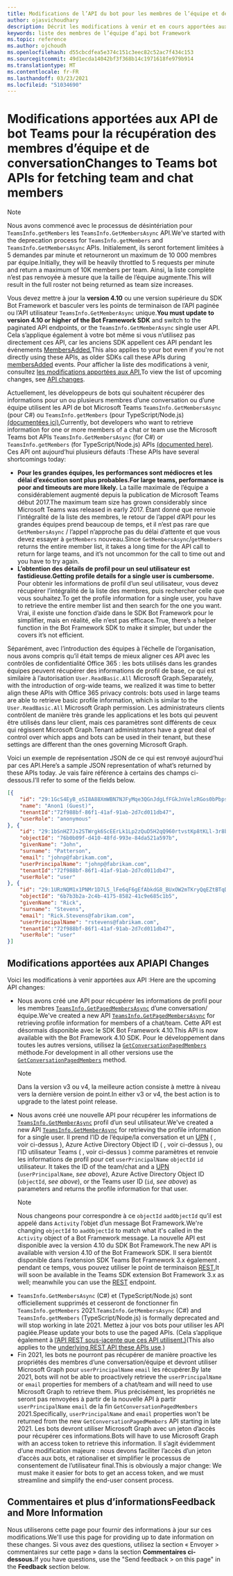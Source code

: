 ```yaml
---
title: Modifications de l’API du bot pour les membres de l’équipe et de la conversation
author: ojasvichoudhary
description: Décrit les modifications à venir et en cours apportées aux API bot utilisées pour récupérer les membres des équipes et des conversations
keywords: liste des membres de l’équipe d’api bot Framework
ms.topic: reference
ms.author: ojchoudh
ms.openlocfilehash: d55cbcdfea5e374c151c3eec82c52ac7f434c153
ms.sourcegitcommit: 49d1ecda14042bf3f368b14c1971618fe979b914
ms.translationtype: MT
ms.contentlocale: fr-FR
ms.lasthandoff: 03/23/2021
ms.locfileid: "51034690"
---
```

# <a name="changes-to-teams-bot-apis-for-fetching-team-and-chat-members"></a><span data-ttu-id="0f26c-104">Modifications apportées aux API de bot Teams pour la récupération des membres d’équipe et de conversation</span><span class="sxs-lookup"><span data-stu-id="0f26c-104">Changes to Teams bot APIs for fetching team and chat members</span></span>

>[!NOTE]
> <span data-ttu-id="0f26c-105">Nous avons commencé avec le processus de désintériation pour `TeamsInfo.getMembers` les `TeamsInfo.GetMembersAsync` API.</span><span class="sxs-lookup"><span data-stu-id="0f26c-105">We've started with the deprecation process for `TeamsInfo.getMembers` and `TeamsInfo.GetMembersAsync` APIs.</span></span> <span data-ttu-id="0f26c-106">Initialement, ils seront fortement limitées à 5 demandes par minute et retourneront un maximum de 10 000 membres par équipe.</span><span class="sxs-lookup"><span data-stu-id="0f26c-106">Initially, they will be heavily throttled to 5 requests per minute and return a maximum of 10K members per team.</span></span> <span data-ttu-id="0f26c-107">Ainsi, la liste complète n’est pas renvoyée à mesure que la taille de l’équipe augmente.</span><span class="sxs-lookup"><span data-stu-id="0f26c-107">This will result in the full roster not being returned as team size increases.</span></span> 
> 
> <span data-ttu-id="0f26c-108">Vous devez mettre à jour la **version 4.10** ou une version supérieure du SDK Bot Framework et basculer vers les points de terminaison de l’API paginée ou l’API utilisateur `TeamsInfo.GetMemberAsync` unique.</span><span class="sxs-lookup"><span data-stu-id="0f26c-108">**You must update to version 4.10 or higher of the Bot Framework SDK** and switch to the paginated API endpoints, or the `TeamsInfo.GetMemberAsync` single user API.</span></span> <span data-ttu-id="0f26c-109">Cela s’applique également à votre bot même si vous n’utilisez pas directement ces API, car les anciens SDK appellent ces API pendant les événements [MembersAdded.](../bots/how-to/conversations/subscribe-to-conversation-events.md#team-members-added)</span><span class="sxs-lookup"><span data-stu-id="0f26c-109">This also applies to your bot even if you're not directly using these APIs, as older SDKs call these APIs during [membersAdded](../bots/how-to/conversations/subscribe-to-conversation-events.md#team-members-added) events.</span></span> <span data-ttu-id="0f26c-110">Pour afficher la liste des modifications à venir, consultez [les modifications apportées aux API.](team-chat-member-api-changes.md#api-changes)</span><span class="sxs-lookup"><span data-stu-id="0f26c-110">To view the list of upcoming changes, see [API changes](team-chat-member-api-changes.md#api-changes).</span></span> 

<span data-ttu-id="0f26c-111">Actuellement, les développeurs de bots qui souhaitent récupérer des informations pour un ou plusieurs membres d’une conversation ou d’une équipe utilisent les API de bot Microsoft Teams `TeamsInfo.GetMembersAsync` (pour C#) ou `TeamsInfo.getMembers` (pour TypeScript/Node.js) [(documentées ici).](../bots/how-to/get-teams-context.md#fetching-the-roster-or-user-profile)</span><span class="sxs-lookup"><span data-stu-id="0f26c-111">Currently, bot developers who want to retrieve information for one or more members of a chat or team use the Microsoft Teams bot APIs `TeamsInfo.GetMembersAsync` (for C#) or `TeamsInfo.getMembers` (for TypeScript/Node.js) APIs [(documented here)](../bots/how-to/get-teams-context.md#fetching-the-roster-or-user-profile).</span></span> <span data-ttu-id="0f26c-112">Ces API ont aujourd’hui plusieurs défauts :</span><span class="sxs-lookup"><span data-stu-id="0f26c-112">These APIs have several shortcomings today:</span></span>

* <span data-ttu-id="0f26c-113">**Pour les grandes équipes, les performances sont médiocres et les délai d’exécution sont plus probables.**</span><span class="sxs-lookup"><span data-stu-id="0f26c-113">**For large teams, performance is poor and timeouts are more likely.**</span></span> <span data-ttu-id="0f26c-114">La taille maximale de l’équipe a considérablement augmenté depuis la publication de Microsoft Teams début 2017.</span><span class="sxs-lookup"><span data-stu-id="0f26c-114">The maximum team size has grown considerably since Microsoft Teams was released in early 2017.</span></span> <span data-ttu-id="0f26c-115">Étant donné que renvoie l’intégralité de la liste des membres, le retour de l’appel d’API pour les grandes équipes prend beaucoup de temps, et il n’est pas rare que `GetMembersAsync` / l’appel n’approche pas du délai d’attente et que vous devez essayer à `getMembers` nouveau.</span><span class="sxs-lookup"><span data-stu-id="0f26c-115">Since `GetMembersAsync`/`getMembers` returns the entire member list, it takes a long time for the API call to return for large teams, and it’s not uncommon for the call to time out and you have to try again.</span></span>
* <span data-ttu-id="0f26c-116">**L’obtention des détails de profil pour un seul utilisateur est fastidieuse.**</span><span class="sxs-lookup"><span data-stu-id="0f26c-116">**Getting profile details for a single user is cumbersome.**</span></span> <span data-ttu-id="0f26c-117">Pour obtenir les informations de profil d’un seul utilisateur, vous devez récupérer l’intégralité de la liste des membres, puis rechercher celle que vous souhaitez.</span><span class="sxs-lookup"><span data-stu-id="0f26c-117">To get the profile information for a single user, you have to retrieve the entire member list and then search for the one you want.</span></span> <span data-ttu-id="0f26c-118">Vrai, il existe une fonction d’aide dans le SDK Bot Framework pour le simplifier, mais en réalité, elle n’est pas efficace.</span><span class="sxs-lookup"><span data-stu-id="0f26c-118">True, there’s a helper function in the Bot Framework SDK to make it simpler, but under the covers it’s not efficient.</span></span>

<span data-ttu-id="0f26c-119">Séparément, avec l’introduction des équipes à l’échelle de l’organisation, nous avons compris qu’il était temps de mieux aligner ces API avec les contrôles de confidentialité Office 365 : les bots utilisés dans les grandes équipes peuvent récupérer des informations de profil de base, ce qui est similaire à l’autorisation `User.ReadBasic.All` Microsoft Graph.</span><span class="sxs-lookup"><span data-stu-id="0f26c-119">Separately, with the introduction of org-wide teams, we realized it was time to better align these APIs with Office 365 privacy controls: bots used in large teams are able to retrieve basic profile information, which is similar to the `User.ReadBasic.All` Microsoft Graph permission.</span></span> <span data-ttu-id="0f26c-120">Les administrateurs clients contrôlent de manière très grande les applications et les bots qui peuvent être utilisés dans leur client, mais ces paramètres sont différents de ceux qui régissent Microsoft Graph.</span><span class="sxs-lookup"><span data-stu-id="0f26c-120">Tenant administrators have a great deal of control over which apps and bots can be used in their tenant, but these settings are different than the ones governing Microsoft Graph.</span></span>

<span data-ttu-id="0f26c-121">Voici un exemple de représentation JSON de ce qui est renvoyé aujourd’hui par ces API.</span><span class="sxs-lookup"><span data-stu-id="0f26c-121">Here’s a sample JSON representation of what’s returned by these APIs today.</span></span> <span data-ttu-id="0f26c-122">Je vais faire référence à certains des champs ci-dessous.</span><span class="sxs-lookup"><span data-stu-id="0f26c-122">I’ll refer to some of the fields below.</span></span>

```json
[{
    "id": "29:1GcS4EyB_oSI8A88XmWBN7NJFyMqe3QGnJdgLfFGkJnVelzRGos0bPbpsfJjcbAD22bmKc4GMbrY2g4JDrrA8vM06X1-cHHle4zOE6U4ttcc",
    "name": "Anon1 (Guest)",
    "tenantId":"72f988bf-86f1-41af-91ab-2d7cd011db47",
    "userRole": "anonymous"
}, {
    "id": "29:1bSnHZ7Js2STWrgk6ScEErLk1Lp2zQuD5H2qQ960rtvstKp8tKLl-3r8b6DoW0QxZimuTxk_kupZ1DBMpvIQQUAZL-PNj0EORDvRZXy8kvWk",
    "objectId": "76b0b09f-d410-48fd-993e-84da521a597b",
    "givenName": "John",
    "surname": "Patterson",
    "email": "johnp@fabrikam.com",
    "userPrincipalName": "johnp@fabrikam.com",
    "tenantId":"72f988bf-86f1-41af-91ab-2d7cd011db47",
    "userRole": "user"
}, {
    "id": "29:1URzNQM1x1PNMr1D7L5_lFe6qF6gEfAbkdG8_BUxOW2mTKryQqEZtBTqDt10-MghkzjYDuUj4KG6nvg5lFAyjOLiGJ4jzhb99WrnI7XKriCs",
    "objectId": "6b7b3b2a-2c4b-4175-8582-41c9e685c1b5",
    "givenName": "Rick",
    "surname": "Stevens",
    "email": "Rick.Stevens@fabrikam.com",
    "userPrincipalName": "rstevens@fabrikam.com",
    "tenantId":"72f988bf-86f1-41af-91ab-2d7cd011db47",
    "userRole": "user"
}]
```

## <a name="api-changes"></a><span data-ttu-id="0f26c-123">Modifications apportées aux API</span><span class="sxs-lookup"><span data-stu-id="0f26c-123">API Changes</span></span>
<span data-ttu-id="0f26c-124">Voici les modifications à venir apportées aux API :</span><span class="sxs-lookup"><span data-stu-id="0f26c-124">Here are the upcoming API changes:</span></span>

* <span data-ttu-id="0f26c-125">Nous avons créé une API pour récupérer les informations de profil pour les membres [`TeamsInfo.GetPagedMembersAsync`](../bots/how-to/get-teams-context.md#fetching-the-roster-or-user-profile) d’une conversation/équipe.</span><span class="sxs-lookup"><span data-stu-id="0f26c-125">We've created a new API [`TeamsInfo.GetPagedMembersAsync`](../bots/how-to/get-teams-context.md#fetching-the-roster-or-user-profile) for retrieving profile information for members of a chat/team.</span></span> <span data-ttu-id="0f26c-126">Cette API est désormais disponible avec le SDK Bot Framework 4.10.</span><span class="sxs-lookup"><span data-stu-id="0f26c-126">This API is now available with the Bot Framework 4.10 SDK.</span></span> <span data-ttu-id="0f26c-127">Pour le développement dans toutes les autres versions, utilisez la [`GetConversationPagedMembers`](/dotnet/api/microsoft.bot.connector.conversationsextensions.getconversationpagedmembersasync?view=botbuilder-dotnet-stable&preserve-view=true) méthode.</span><span class="sxs-lookup"><span data-stu-id="0f26c-127">For development in all other versions use the [`GetConversationPagedMembers`](/dotnet/api/microsoft.bot.connector.conversationsextensions.getconversationpagedmembersasync?view=botbuilder-dotnet-stable&preserve-view=true) method.</span></span> 
  > [!NOTE]
  > <span data-ttu-id="0f26c-128">Dans la version v3 ou v4, la meilleure action consiste à mettre à niveau vers la dernière version de point.</span><span class="sxs-lookup"><span data-stu-id="0f26c-128">In either v3 or v4, the best action is to upgrade to the latest point release.</span></span> 
* <span data-ttu-id="0f26c-129">Nous avons créé une nouvelle API pour récupérer les informations de [`TeamsInfo.GetMemberAsync`](../bots/how-to/get-teams-context.md#get-single-member-details) profil d’un seul utilisateur.</span><span class="sxs-lookup"><span data-stu-id="0f26c-129">We've created a new API [`TeamsInfo.GetMemberAsync`](../bots/how-to/get-teams-context.md#get-single-member-details) for retrieving the profile information for a single user.</span></span> <span data-ttu-id="0f26c-130">Il prend l’ID de l’équipe/la conversation et un [UPN](https://docs.microsoft.com/windows/win32/ad/naming-properties#userprincipalname) ( , voir ci-dessus ), Azure Active Directory Object ID ( , voir ci-dessus ), ou l’ID utilisateur Teams ( , voir ci-dessus ) comme paramètres et renvoie les informations de profil pour cet `userPrincipalName`  `objectId`  `id` utilisateur. </span><span class="sxs-lookup"><span data-stu-id="0f26c-130">It takes the ID of the team/chat and a [UPN](https://docs.microsoft.com/windows/win32/ad/naming-properties#userprincipalname) (`userPrincipalName`, *see above*), Azure Active Directory Object ID (`objectId`, *see above*), or the Teams user ID (`id`, *see above*) as parameters and returns the profile information for that user.</span></span> 
  > [!NOTE]
  > <span data-ttu-id="0f26c-131">Nous changeons pour correspondre à ce `objectId` `aadObjectId` qu’il est appelé dans `Activity` l’objet d’un message Bot Framework.</span><span class="sxs-lookup"><span data-stu-id="0f26c-131">We're changing `objectId` to `aadObjectId` to match what it's called in the `Activity` object of a Bot Framework message.</span></span> <span data-ttu-id="0f26c-132">La nouvelle API est disponible avec la version 4.10 du SDK Bot Framework.</span><span class="sxs-lookup"><span data-stu-id="0f26c-132">The new API is available with version 4.10 of the Bot Framework SDK.</span></span> <span data-ttu-id="0f26c-133">Il sera bientôt disponible dans l’extension SDK Teams Bot Framework 3.x également . pendant ce temps, vous pouvez utiliser le point de terminaison [REST.](../bots/how-to/get-teams-context.md?get-single-member-details)</span><span class="sxs-lookup"><span data-stu-id="0f26c-133">It will soon be available in the Teams SDK extension Bot Framework 3.x as well; meanwhile you can use the [REST](../bots/how-to/get-teams-context.md?get-single-member-details) endpoint.</span></span>
* <span data-ttu-id="0f26c-134">`TeamsInfo.GetMembersAsync` (C#) et (TypeScript/Node.js) sont officiellement supprimés et cesseront de fonctionner fin `TeamsInfo.getMembers` 2021.</span><span class="sxs-lookup"><span data-stu-id="0f26c-134">`TeamsInfo.GetMembersAsync` (C#) and `TeamsInfo.getMembers` (TypeScript/Node.js) is formally deprecated and will stop working in late 2021.</span></span> <span data-ttu-id="0f26c-135">Mettez à jour vos bots pour utiliser les API pagiée.</span><span class="sxs-lookup"><span data-stu-id="0f26c-135">Please update your bots to use the paged APIs.</span></span> <span data-ttu-id="0f26c-136">(Cela s’applique également à [l’API REST sous-jacente que ces API utilisent.)](../bots/how-to/get-teams-context.md)</span><span class="sxs-lookup"><span data-stu-id="0f26c-136">(This also applies to the [underlying REST API these APIs use](../bots/how-to/get-teams-context.md).)</span></span>
* <span data-ttu-id="0f26c-137">Fin 2021, les bots ne pourront pas récupérer de manière proactive les propriétés des membres d’une conversation/équipe et devront utiliser Microsoft Graph pour `userPrincipalName` `email` les récupérer.</span><span class="sxs-lookup"><span data-stu-id="0f26c-137">By late 2021, bots will not be able to proactively retrieve the `userPrincipalName` or `email` properties for members of a chat/team and will need to use Microsoft Graph to retrieve them.</span></span> <span data-ttu-id="0f26c-138">Plus précisément, les propriétés ne seront pas renvoyées à partir de la nouvelle API à partir `userPrincipalName` `email` de la fin `GetConversationPagedMembers` 2021.</span><span class="sxs-lookup"><span data-stu-id="0f26c-138">Specifically, `userPrincipalName` and `email` properties won't be returned from the new `GetConversationPagedMembers` API starting in late 2021.</span></span> <span data-ttu-id="0f26c-139">Les bots devront utiliser Microsoft Graph avec un jeton d’accès pour récupérer ces informations.</span><span class="sxs-lookup"><span data-stu-id="0f26c-139">Bots will have to use Microsoft Graph with an access token to retrieve this information.</span></span> <span data-ttu-id="0f26c-140">Il s’agit évidemment d’une modification majeure : nous devons faciliter l’accès d’un jeton d’accès aux bots, et rationaliser et simplifier le processus de consentement de l’utilisateur final.</span><span class="sxs-lookup"><span data-stu-id="0f26c-140">This is obviously a major change: We must make it easier for bots to get an access token, and we must streamline and simplify the end-user consent process.</span></span>

## <a name="feedback-and-more-information"></a><span data-ttu-id="0f26c-141">Commentaires et plus d’informations</span><span class="sxs-lookup"><span data-stu-id="0f26c-141">Feedback and More Information</span></span>
<span data-ttu-id="0f26c-142">Nous utiliserons cette page pour fournir des informations à jour sur ces modifications.</span><span class="sxs-lookup"><span data-stu-id="0f26c-142">We'll use this page for providing up to date information on these changes.</span></span> <span data-ttu-id="0f26c-143">Si vous avez des questions, utilisez la section « Envoyer > commentaires sur cette page » dans la section **Commentaires ci-dessous.**</span><span class="sxs-lookup"><span data-stu-id="0f26c-143">If you have questions, use the "Send feedback > on this page" in the **Feedback** section below.</span></span> 
